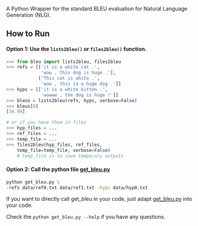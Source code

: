 A Python Wrapper for the standard BLEU evaluation for Natural Language Generation (NLG).

## How to Run
#### Option 1: Use the `lists2bleu()` or `files2bleu()` function.
```python
>>> from bleu import lists2bleu, files2bleu
>>> refs = [['it is a white cat .',
             'wow , this dog is huge .'],
            ['This cat is white .',
             'wow , this is a huge dog .']]
>>> hyps = [['it is a white kitten .',
             'wowww , the dog is huge !']]
>>> bleus = lists2bleu(refs, hyps, verbose=False)
>>> bleus[0]
[34.99]

# or if you have them in files
>>> hyp_files = ...
>>> ref_files = ...
>>> temp_file = ...
>>> files2bleu(hyp_files, ref_files, 
    temp_file=temp_file, verbose=False)
    # temp_file is to save temporary outputs
```
#### Option 2:  Call the python file [get_bleu.py](bleu.py)
```bash
python get_bleu.py \
-refs data/ref0.txt data/ref1.txt -hyps data/hyp0.txt
```

If you want to directly call get_bleu in your code, just adapt [get_bleu.py](bleu.py) into your code.

Check the `python get_bleu.py --help` if you have any questions.